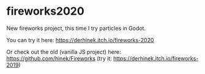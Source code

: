 # fireworks2020
New fireworks project, this time I try particles in Godot.

You can try it here: https://derhinek.itch.io/fireworks-2020

Or check out the old (vanilla JS project) here:
https://github.com/hinek/Fireworks (try it: https://derhinek.itch.io/fireworks-2019)
